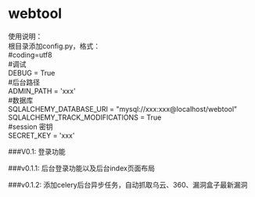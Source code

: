 webtool
=======

使用说明：<br>
    根目录添加config.py，格式：<br>
    #coding=utf8<br>
    #调试<br>
    DEBUG = True<br>
    #后台路径<br>
    ADMIN_PATH = 'xxx'<br>
    #数据库<br>
    SQLALCHEMY_DATABASE_URI = "mysql://xxx:xxx@localhost/webtool"<br>
    SQLALCHEMY_TRACK_MODIFICATIONS = True<br>
    #session 密钥<br>
    SECRET_KEY = 'xxx'<br>


###V0.1:
    登录功能

###v0.1.1:
    后台登录功能以及后台index页面布局
    
###v0.1.2:
    添加celery后台异步任务，自动抓取乌云、360、漏洞盒子最新漏洞